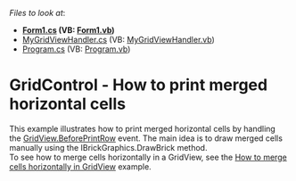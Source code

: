 <!-- default file list -->
*Files to look at*:

* **[Form1.cs](./CS/HorizontalMerging/Form1.cs) (VB: [Form1.vb](./VB/HorizontalMerging/Form1.vb))**
* [MyGridViewHandler.cs](./CS/HorizontalMerging/MyGridViewHandler.cs) (VB: [MyGridViewHandler.vb](./VB/HorizontalMerging/MyGridViewHandler.vb))
* [Program.cs](./CS/HorizontalMerging/Program.cs) (VB: [Program.vb](./VB/HorizontalMerging/Program.vb))
<!-- default file list end -->
# GridControl - How to print merged horizontal cells


<p>This example illustrates how to print merged horizontal cells by handling the <a href="https://documentation.devexpress.com/#WindowsForms/DevExpressXtraGridViewsGridGridView_BeforePrintRowtopic">GridView.BeforePrintRow</a> event. The main idea is to draw merged cells manually using the IBrickGraphics.DrawBrick method.<br />To see how to merge cells horizontally in a GridView, see the <a href="https://www.devexpress.com/Support/Center/p/E2472">How to merge cells horizontally in GridView</a> example.</p>

<br/>


